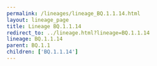 ```yaml
---
permalink: /lineages/lineage_BQ.1.1.14.html
layout: lineage_page
title: Lineage BQ.1.1.14
redirect_to: ../lineage.html?lineage=BQ.1.1.14
lineage: BQ.1.1.14
parent: BQ.1.1
children: ['BQ.1.1.14']
---
```

